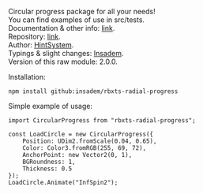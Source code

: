 Circular progress package for all your needs!<br/>
You can find examples of use in src/tests.<br/>
Documentation & other info: [link](https://devforum.roblox.com/t/circular-radial-progress-bar-rounded/1594512).<br/>
Repository: [link](https://github.com/Insadem/rbxts-radial-progress).<br/>
Author: [HintSystem](https://www.roblox.com/users/283367718/profile).<br/>
Typings & slight changes: [Insadem](https://www.roblox.com/users/1644392228/profile).<br/>
Version of this raw module: 2.0.0.<br/>

Installation:
```
npm install github:insadem/rbxts-radial-progress
```

Simple example of usage:
```TS
import CircularProgress from "rbxts-radial-progress";

const LoadCircle = new CircularProgress({
    Position: UDim2.fromScale(0.04, 0.65),
    Color: Color3.fromRGB(255, 69, 72),
    AnchorPoint: new Vector2(0, 1),
    BGRoundness: 1,
    Thickness: 0.5
});
LoadCircle.Animate("InfSpin2");
```